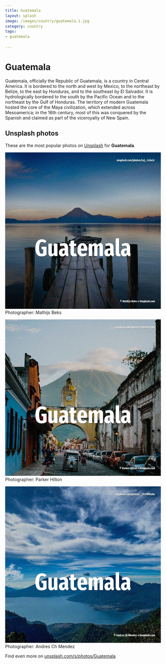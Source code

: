 ```yaml
---
title: Guatemala
layout: splash
image: /images/country/guatemala.1.jpg
category: country
tags:
- guatemala

---
```

# Guatemala

Guatemala, officially the Republic of Guatemala, is a country in Central America. It is bordered to the north and west by Mexico, to the northeast by Belize, to the east by  Honduras, and to the southeast by El Salvador. It is hydrologically bordered to the south by the Pacific Ocean and to the northeast by the Gulf of  Honduras.  The territory of modern Guatemala hosted the core of the Maya civilization, which extended across  Mesoamerica; in the 16th century, most of this was conquered by the Spanish and claimed as part of  the viceroyalty of New Spain. 

 
## Unsplash photos
These are the most popular photos on [Unsplash](https://unsplash.com) for **Guatemala**.
 
![Guatemala](/images/country/guatemala.1.jpg)
Photographer:  Mathijs Beks
 
![Guatemala](/images/country/guatemala.2.jpg)
Photographer:  Parker Hilton
 
![Guatemala](/images/country/guatemala.3.jpg)
Photographer:  Andres Ch Mendez
 
Find even more on [unsplash.com/s/photos/Guatemala](https://unsplash.com/s/photos/Guatemala)
 
